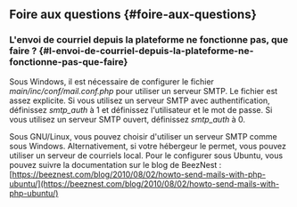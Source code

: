 ## Foire aux questions {#foire-aux-questions}

### L&#039;envoi de courriel depuis la plateforme ne fonctionne pas, que faire ? {#l-envoi-de-courriel-depuis-la-plateforme-ne-fonctionne-pas-que-faire}

Sous Windows, il est nécessaire de configurer le fichier _main/inc/conf/mail.conf.php_ pour utiliser un serveur SMTP. Le fichier est assez explicite. Si vous utilisez un serveur SMTP avec authentification, définissez _smtp_auth_ à 1 et définissez l&#039;utilisateur et le mot de passe. Si vous utilisez un serveur SMTP ouvert, définissez _smtp_auth_ à 0.

Sous GNU/Linux, vous pouvez choisir d&#039;utiliser un serveur SMTP comme sous Windows. Alternativement, si votre hébergeur le permet, vous pouvez utiliser un serveur de courriels local. Pour le configurer sous Ubuntu, vous pouvez suivre la documentation sur le blog de BeezNest : [https://beeznest.com/blog/2010/08/02/howto-send-mails-with-php-ubuntu/](https://beeznest.com/blog/2010/08/02/howto-send-mails-with-php-ubuntu/)
